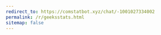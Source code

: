 ```yaml
---
redirect_to: https://comstatbot.xyz/chat/-1001027334002
permalink: /r/geeksstats.html
sitemap: false
---
```

